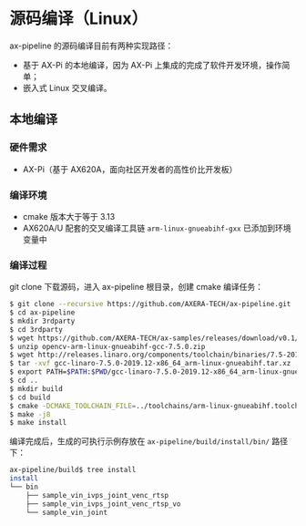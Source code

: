 # 源码编译（Linux）

ax-pipeline 的源码编译目前有两种实现路径：

- 基于 AX-Pi 的本地编译，因为 AX-Pi 上集成的完成了软件开发环境，操作简单；
- 嵌入式 Linux 交叉编译。

## 本地编译

### 硬件需求

- AX-Pi（基于 AX620A，面向社区开发者的高性价比开发板）

### 编译环境
- cmake 版本大于等于 3.13
- AX620A/U 配套的交叉编译工具链 `arm-linux-gnueabihf-gxx` 已添加到环境变量中

### 编译过程

git clone 下载源码，进入 ax-pipeline 根目录，创建 cmake 编译任务：

```bash
$ git clone --recursive https://github.com/AXERA-TECH/ax-pipeline.git
$ cd ax-pipeline
$ mkdir 3rdparty
$ cd 3rdparty
$ wget https://github.com/AXERA-TECH/ax-samples/releases/download/v0.1/opencv-arm-linux-gnueabihf-gcc-7.5.0.zip
$ unzip opencv-arm-linux-gnueabihf-gcc-7.5.0.zip
$ wget http://releases.linaro.org/components/toolchain/binaries/7.5-2019.12/arm-linux-gnueabihf/gcc-linaro-7.5.0-2019.12-x86_64_arm-linux-gnueabihf.tar.xz
$ tar -xvf gcc-linaro-7.5.0-2019.12-x86_64_arm-linux-gnueabihf.tar.xz
$ export PATH=$PATH:$PWD/gcc-linaro-7.5.0-2019.12-x86_64_arm-linux-gnueabihf/bin/
$ cd ..
$ mkdir build
$ cd build
$ cmake -DCMAKE_TOOLCHAIN_FILE=../toolchains/arm-linux-gnueabihf.toolchain.cmake -DCMAKE_INSTALL_PREFIX=install ..
$ make -j8
$ make install
```

编译完成后，生成的可执行示例存放在 `ax-pipeline/build/install/bin/` 路径下：

```bash
ax-pipeline/build$ tree install
install
└── bin
    ├── sample_vin_ivps_joint_venc_rtsp
    ├── sample_vin_ivps_joint_venc_rtsp_vo
    └── sample_vin_joint
```
